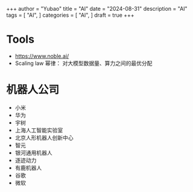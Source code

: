 +++
author = "Yubao"
title = "AI"
date = "2024-08-31"
description = "AI"
tags = [
    "AI",
]
categories = [
    "AI",
]
draft = true
+++

# Tools

- https://www.noble.ai/
- Scaling law 幂律： 对大模型数据量、算力之间的最优分配


# 机器人公司

- 小米
- 华为
- 宇树
- 上海人工智能实验室
- 北京人形机器人创新中心
- 智元
- 银河通用机器人
- 逐迹动力
- 有鹿机器人
- 谷歌
- 微软